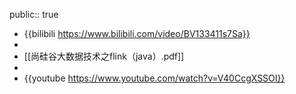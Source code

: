 public:: true

- {{bilibili https://www.bilibili.com/video/BV133411s7Sa}}
-
- [[尚硅谷大数据技术之flink（java）.pdf]]
-
- {{youtube https://www.youtube.com/watch?v=V40CcgXSSOI}}